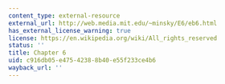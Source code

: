 ```yaml
---
content_type: external-resource
external_url: http://web.media.mit.edu/~minsky/E6/eb6.html
has_external_license_warning: true
license: https://en.wikipedia.org/wiki/All_rights_reserved
status: ''
title: Chapter 6
uid: c916db05-e475-4238-8b40-e55f233ce4b6
wayback_url: ''
---
```

